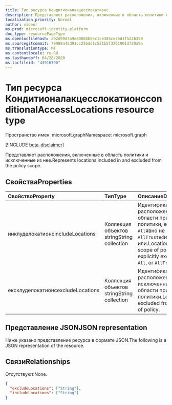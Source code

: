 ```yaml
---
title: Тип ресурса Кондитионалакцесслокатионс
description: Представляет расположения, включенные в область политики и исключенные из нее.
localization_priority: Normal
author: videor
ms.prod: microsoft-identity-platform
doc_type: resourcePageType
ms.openlocfilehash: a92d99d7a9e80084b8ec1ce385ce76d1f522b359
ms.sourcegitcommit: 79988a42d91cc25bdd1c531b5f3261901d720a9a
ms.translationtype: MT
ms.contentlocale: ru-RU
ms.lasthandoff: 04/28/2020
ms.locfileid: "43916790"
---
```

# <a name="conditionalaccesslocations-resource-type"></a><span data-ttu-id="c2400-103">Тип ресурса Кондитионалакцесслокатионс</span><span class="sxs-lookup"><span data-stu-id="c2400-103">conditionalAccessLocations resource type</span></span>

<span data-ttu-id="c2400-104">Пространство имен: microsoft.graph</span><span class="sxs-lookup"><span data-stu-id="c2400-104">Namespace: microsoft.graph</span></span>

[!INCLUDE [beta-disclaimer](../../includes/beta-disclaimer.md)]

<span data-ttu-id="c2400-105">Представляет расположения, включенные в область политики и исключенные из нее.</span><span class="sxs-lookup"><span data-stu-id="c2400-105">Represents locations included in and excluded from the policy scope.</span></span>

## <a name="properties"></a><span data-ttu-id="c2400-106">Свойства</span><span class="sxs-lookup"><span data-stu-id="c2400-106">Properties</span></span>

| <span data-ttu-id="c2400-107">Свойство</span><span class="sxs-lookup"><span data-stu-id="c2400-107">Property</span></span>     | <span data-ttu-id="c2400-108">Тип</span><span class="sxs-lookup"><span data-stu-id="c2400-108">Type</span></span>        | <span data-ttu-id="c2400-109">Описание</span><span class="sxs-lookup"><span data-stu-id="c2400-109">Description</span></span> |
|:-------------|:------------|:------------|
| <span data-ttu-id="c2400-110">инклуделокатионс</span><span class="sxs-lookup"><span data-stu-id="c2400-110">includeLocations</span></span> | <span data-ttu-id="c2400-111">Коллекция объектов string</span><span class="sxs-lookup"><span data-stu-id="c2400-111">String collection</span></span> | <span data-ttu-id="c2400-112">Идентификаторы расположений в области применения политики, если `All`явно не `AllTrusted`исключены, или.</span><span class="sxs-lookup"><span data-stu-id="c2400-112">Location IDs in scope of policy unless explicitly excluded, `All`, or `AllTrusted`.</span></span> |
| <span data-ttu-id="c2400-113">ексклуделокатионс</span><span class="sxs-lookup"><span data-stu-id="c2400-113">excludeLocations</span></span> | <span data-ttu-id="c2400-114">Коллекция объектов string</span><span class="sxs-lookup"><span data-stu-id="c2400-114">String collection</span></span> | <span data-ttu-id="c2400-115">Идентификаторы расположений, исключенные из области применения политики.</span><span class="sxs-lookup"><span data-stu-id="c2400-115">Location IDs excluded from scope of policy.</span></span> |

## <a name="json-representation"></a><span data-ttu-id="c2400-116">Представление JSON</span><span class="sxs-lookup"><span data-stu-id="c2400-116">JSON representation</span></span>

<span data-ttu-id="c2400-117">Ниже указано представление ресурса в формате JSON.</span><span class="sxs-lookup"><span data-stu-id="c2400-117">The following is a JSON representation of the resource.</span></span>

## <a name="relationships"></a><span data-ttu-id="c2400-118">Связи</span><span class="sxs-lookup"><span data-stu-id="c2400-118">Relationships</span></span>

<span data-ttu-id="c2400-119">Отсутствуют.</span><span class="sxs-lookup"><span data-stu-id="c2400-119">None.</span></span>

<!-- {
  "blockType": "resource",
  "optionalProperties": [
    "includeLocations",
    "excludeLocations"
  ],
  "@odata.type": "microsoft.graph.conditionalAccessLocations",
  "baseType": null
}-->

```json
{
  "excludeLocations": ["String"],
  "includeLocations": ["String"]
}
```

<!-- uuid: 16cd6b66-4b1a-43a1-adaf-3a886856ed98
2019-02-04 14:57:30 UTC -->
<!-- {
  "type": "#page.annotation",
  "description": "conditionalAccessLocations resource",
  "keywords": "",
  "section": "documentation",
  "tocPath": ""
}-->